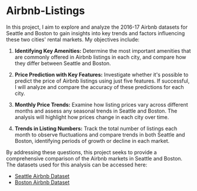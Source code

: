 # Airbnb-Listings

In this project, I aim to explore and analyze the 2016-17 Airbnb datasets for Seattle and Boston to gain insights into key trends and factors influencing these two cities' rental markets. My objectives include:

1. **Identifying Key Amenities:** Determine the most important amenities that are commonly offered in Airbnb listings in each city, and compare how they differ between Seattle and Boston.

2. **Price Prediction with Key Features:** Investigate whether it's possible to predict the price of Airbnb listings using just five features. If successful, I will analyze and compare the accuracy of these predictions for each city.

3. **Monthly Price Trends:** Examine how listing prices vary across different months and assess any seasonal trends in Seattle and Boston. The analysis will highlight how prices change in each city over time.

4. **Trends in Listing Numbers:** Track the total number of listings each month to observe fluctuations and compare trends in both Seattle and Boston, identifying periods of growth or decline in each market.

By addressing these questions, this project seeks to provide a comprehensive comparison of the Airbnb markets in Seattle and Boston. The datasets used for this analysis can be accessed here:

- [Seattle Airbnb Dataset](https://www.kaggle.com/airbnb/seattle/data)
- [Boston Airbnb Dataset](https://www.kaggle.com/airbnb/boston)
